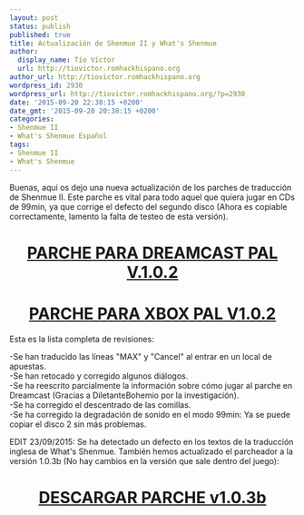 ```yaml
---
layout: post
status: publish
published: true
title: Actualización de Shenmue II y What's Shenmue
author:
  display_name: Tío Víctor
  url: http://tiovictor.romhackhispano.org
author_url: http://tiovictor.romhackhispano.org
wordpress_id: 2930
wordpress_url: http://tiovictor.romhackhispano.org/?p=2930
date: '2015-09-20 22:38:15 +0200'
date_gmt: '2015-09-20 20:38:15 +0200'
categories:
- Shenmue II
- What's Shenmue Español
tags:
- Shenmue II
- What's Shenmue
---
```

Buenas, aquí os dejo una nueva actualización de los parches de traducción de Shenmue II. 
Este parche es vital para todo aquel que quiera jugar en CDs de 99min, ya que corrige el 
defecto del segundo disco (Ahora es copiable correctamente, lamento la falta de testeo de 
esta versión).

<h1 style="text-align: center;"><a href="http://www.mediafire.com/download/ug85hri1p49yqu5/ShenmueIIEnEspanolDREAMCAST102.7z"><strong>PARCHE 
PARA DREAMCAST PAL V.1.0.2</strong></a></h1>

<h1 style="text-align: center;"><a href="http://www.mediafire.com/download/z8xv45yn6kygcbc/ShenmueIIEnEspanolXBOX102.7z"><strong>PARCHE 
PARA XBOX PAL V1.0.2</strong></a></h1>  
Esta es la lista completa de revisiones:

-Se han traducido las líneas "MAX" y "Cancel" al entrar en un local de apuestas.  
-Se han retocado y corregido algunos diálogos.  
-Se ha reescrito parcialmente la información sobre cómo jugar al parche en Dreamcast (Gracias a DiletanteBohemio por la investigación).  
-Se ha corregido el descentrado de las comillas.  
-Se ha corregido la degradación de sonido en el modo 99min: Ya se puede copiar el disco 2 sin más problemas.  

EDIT 23/09/2015: Se ha detectado un defecto en los textos de la traducción inglesa de What's 
Shenmue. También hemos actualizado el parcheador a la versión 1.0.3b (No hay cambios en la 
versión que sale dentro del juego):

<h1 style="text-align: center;"><a href="http://www.mediafire.com/download/onequfy16a3loc7/WhatsShenmue103b.7z" target="_blank">DESCARGAR PARCHE v1.0.3b</a></h1>
